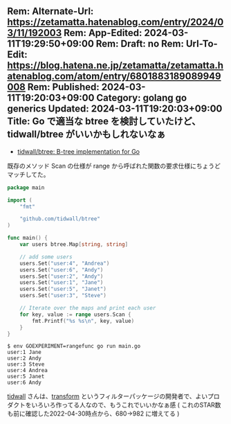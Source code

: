 Rem: Alternate-Url: https://zetamatta.hatenablog.com/entry/2024/03/11/192003
Rem: App-Edited: 2024-03-11T19:29:50+09:00
Rem: Draft: no
Rem: Url-To-Edit: https://blog.hatena.ne.jp/zetamatta/zetamatta.hatenablog.com/atom/entry/6801883189089949008
Rem: Published: 2024-03-11T19:20:03+09:00
Category: golang go generics
Updated: 2024-03-11T19:20:03+09:00
Title: Go で適当な btree を検討していたけど、tidwall/btree がいいかもしれないなぁ
---
+ [tidwall/btree: B-tree implementation for Go](https://github.com/tidwall/btree)

既存のメソッド Scan の仕様が range から呼ばれた関数の要求仕様にちょうどマッチしてた。

```go
package main

import (
    "fmt"

    "github.com/tidwall/btree"
)

func main() {
    var users btree.Map[string, string]

    // add some users
    users.Set("user:4", "Andrea")
    users.Set("user:6", "Andy")
    users.Set("user:2", "Andy")
    users.Set("user:1", "Jane")
    users.Set("user:5", "Janet")
    users.Set("user:3", "Steve")

    // Iterate over the maps and print each user
    for key, value := range users.Scan {
        fmt.Printf("%s %s\n", key, value)
    }
}
```

```
$ env GOEXPERIMENT=rangefunc go run main.go
user:1 Jane
user:2 Andy
user:3 Steve
user:4 Andrea
user:5 Janet
user:6 Andy
```

[tidwall] さんは、[transform] というフィルターパッケージの開発者で、よいプロダクトをいろいろ作ってる人なので、もうこれでいいかなぁ感
( これのSTAR数も前に確認した2022-04-30時点から、680→982 に増えてる )

[transform]: https://github.com/tidwall/transform
[tidwall]: https://github.com/tidwall
